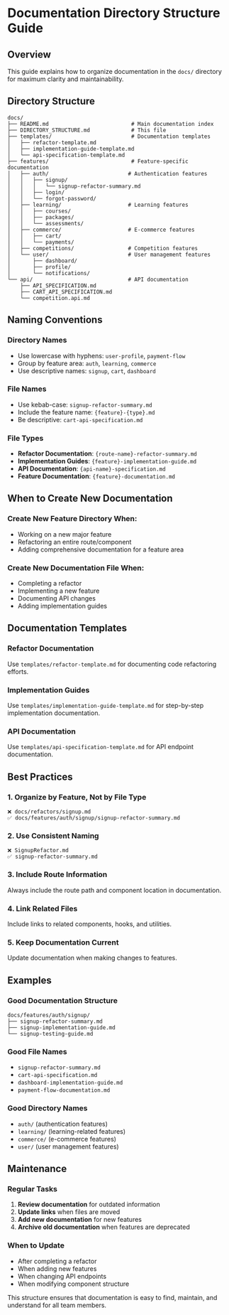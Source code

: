 # Documentation Directory Structure Guide

## Overview

This guide explains how to organize documentation in the `docs/` directory for maximum clarity and maintainability.

## Directory Structure

```
docs/
├── README.md                          # Main documentation index
├── DIRECTORY_STRUCTURE.md             # This file
├── templates/                         # Documentation templates
│   ├── refactor-template.md
│   ├── implementation-guide-template.md
│   └── api-specification-template.md
├── features/                          # Feature-specific documentation
│   ├── auth/                         # Authentication features
│   │   ├── signup/
│   │   │   └── signup-refactor-summary.md
│   │   ├── login/
│   │   └── forgot-password/
│   ├── learning/                     # Learning features
│   │   ├── courses/
│   │   ├── packages/
│   │   └── assessments/
│   ├── commerce/                     # E-commerce features
│   │   ├── cart/
│   │   └── payments/
│   ├── competitions/                 # Competition features
│   └── user/                         # User management features
│       ├── dashboard/
│       ├── profile/
│       └── notifications/
└── api/                              # API documentation
    ├── API_SPECIFICATION.md
    ├── CART_API_SPECIFICATION.md
    └── competition.api.md
```

## Naming Conventions

### Directory Names

- Use lowercase with hyphens: `user-profile`, `payment-flow`
- Group by feature area: `auth`, `learning`, `commerce`
- Use descriptive names: `signup`, `cart`, `dashboard`

### File Names

- Use kebab-case: `signup-refactor-summary.md`
- Include the feature name: `{feature}-{type}.md`
- Be descriptive: `cart-api-specification.md`

### File Types

- **Refactor Documentation**: `{route-name}-refactor-summary.md`
- **Implementation Guides**: `{feature}-implementation-guide.md`
- **API Documentation**: `{api-name}-specification.md`
- **Feature Documentation**: `{feature}-documentation.md`

## When to Create New Documentation

### Create New Feature Directory When:

- Working on a new major feature
- Refactoring an entire route/component
- Adding comprehensive documentation for a feature area

### Create New Documentation File When:

- Completing a refactor
- Implementing a new feature
- Documenting API changes
- Adding implementation guides

## Documentation Templates

### Refactor Documentation

Use `templates/refactor-template.md` for documenting code refactoring efforts.

### Implementation Guides

Use `templates/implementation-guide-template.md` for step-by-step implementation documentation.

### API Documentation

Use `templates/api-specification-template.md` for API endpoint documentation.

## Best Practices

### 1. **Organize by Feature, Not by File Type**

```
❌ docs/refactors/signup.md
✅ docs/features/auth/signup/signup-refactor-summary.md
```

### 2. **Use Consistent Naming**

```
❌ SignupRefactor.md
✅ signup-refactor-summary.md
```

### 3. **Include Route Information**

Always include the route path and component location in documentation.

### 4. **Link Related Files**

Include links to related components, hooks, and utilities.

### 5. **Keep Documentation Current**

Update documentation when making changes to features.

## Examples

### Good Documentation Structure

```
docs/features/auth/signup/
├── signup-refactor-summary.md
├── signup-implementation-guide.md
└── signup-testing-guide.md
```

### Good File Names

- `signup-refactor-summary.md`
- `cart-api-specification.md`
- `dashboard-implementation-guide.md`
- `payment-flow-documentation.md`

### Good Directory Names

- `auth/` (authentication features)
- `learning/` (learning-related features)
- `commerce/` (e-commerce features)
- `user/` (user management features)

## Maintenance

### Regular Tasks

1. **Review documentation** for outdated information
2. **Update links** when files are moved
3. **Add new documentation** for new features
4. **Archive old documentation** when features are deprecated

### When to Update

- After completing a refactor
- When adding new features
- When changing API endpoints
- When modifying component structure

This structure ensures that documentation is easy to find, maintain, and understand for all team members.

